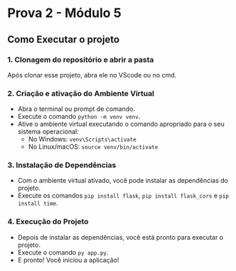 # Prova 2 - Módulo 5

## Como Executar o projeto

### 1. Clonagem do repositório e abrir a pasta
Após clonar esse projeto, abra ele no VScode ou no cmd.

### 2. Criação e ativação do Ambiente Virtual
- Abra o terminal ou prompt de comando.
- Execute o comando `python -m venv venv`.
- Ative o ambiente virtual executando o comando apropriado para o seu sistema operacional:
  - No Windows: `venv\Scripts\activate`
  - No Linux/macOS: `source venv/bin/activate`

### 3. Instalação de Dependências
- Com o ambiente virtual ativado, você pode instalar as dependências do projeto.
- Execute os comandos `pip install flask`, `pip install flask_cors` e `pip install time`.

### 4. Execução do Projeto
- Depois de instalar as dependências, você está pronto para executar o projeto.
- Execute o comando `py app.py`.
- E pronto! Você iniciou a aplicação!
